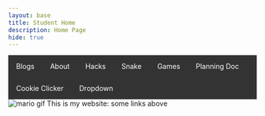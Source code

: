 ```yaml
---
layout: base
title: Student Home 
description: Home Page
hide: true
---
```


<ul>
  <li><a href="https://zachpeltz.github.io/zach_2025/blogs/">Blogs</a></li>
  <li><a href="https://zachpeltz.github.io/zach_2025/about/">About</a></li>
  <li><a href="https://zachpeltz.github.io/zach_2025/devops/hacks">Hacks</a></li>
  <li><a href="https://zachpeltz.github.io/zach_2025/snake/">Snake</a></li>
  <li><a href="https://zachpeltz.github.io/zach_2025/games/">Games</a></li>
  <li><a href="https://zachpeltz.github.io/zach_2025/planningdocument/">Planning Doc</a></li>
  <li><a href="https://zachpeltz.github.io/zach_2025/cookieclicker/">Cookie Clicker</a></li>
  <li class="dropdown">
    <a href="#">Dropdown</a>
    <ul class="dropdown-content">
      <li><a href="3_1_link">3.1</a></li>
      <li><a href="3_2_link">3.2</a></li>
      <li><a href="3_3_link">3.3</a></li>
      <li><a href="3_4_link">3.4</a></li>
      <li><a href="3_5_link">3.5</a></li>
      <li><a href="3_6_link">3.6</a></li>
      <li><a href="3_7_link">3.7</a></li>
      <li><a href="3_8_link">3.8</a></li>
      <li><a href="3_10_link">3.10</a></li>
    </ul>
  </li>
</ul>

<img src="https://media.tenor.com/xKJ0blGgIlQAAAAM/dance-happy.gif" alt="mario gif">
This is my website: some links above

<style>
/* General styling */
ul {
  list-style-type: none;
  margin: 0;
  padding: 0;
  overflow: hidden;
  background-color: #333;
}
li {
  float: left;
}
li a {
  display: block;
  color: white;
  text-align: center;
  padding: 14px 16px;
  text-decoration: none;
}
li a:hover {
  background-color: #111;
}

/* Dropdown styling */
.dropdown {
  position: relative;
}

.dropdown-content {
  display: none;
  position: absolute;
  background-color: #333;
  min-width: 160px;
  z-index: 1;
}

.dropdown-content li {
  float: none;
}

.dropdown-content li a {
  padding: 12px 16px;
  text-align: left;
}

.dropdown-content li a:hover {
  background-color: #555;
}

.dropdown:hover .dropdown-content {
  display: block;
}

.dropdown:hover a {
  background-color: #111;
}
</style>